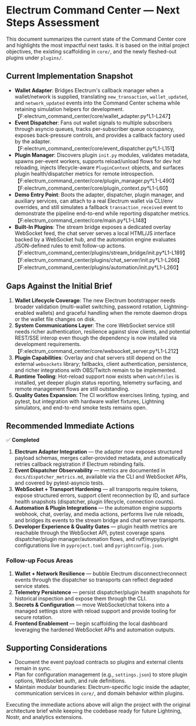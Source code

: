 # Electrum Command Center — Next Steps Assessment

This document summarizes the current state of the Command Center core and highlights the most impactful next tasks. It is based on the initial project objectives, the existing scaffolding in `core/`, and the newly fleshed-out plugins under `plugins/`.

## Current Implementation Snapshot
- **Wallet Adapter**: Bridges Electrum's callback manager when a wallet/network is supplied, translating `new_transaction`, `wallet_updated`, and `network_updated` events into the Command Center schema while retaining simulation helpers for development.【F:electrum_command_center/core/wallet_adapter.py†L1-L247】
- **Event Dispatcher**: Fans out wallet signals to multiple subscribers through asyncio queues, tracks per-subscriber queue occupancy, exposes back-pressure controls, and provides a callback factory used by the adapter.【F:electrum_command_center/core/event_dispatcher.py†L1-L151】
- **Plugin Manager**: Discovers plugin `init.py` modules, validates metadata, spawns per-event workers, supports reload/unload flows for dev hot reloading, injects lifecycle-aware `PluginContext` objects, and surfaces plugin health/dispatcher metrics for remote introspection.【F:electrum_command_center/core/plugin_manager.py†L1-L490】【F:electrum_command_center/core/plugin_context.py†L1-L60】
- **Demo Entry Point**: Boots the adapter, dispatcher, plugin manager, and auxiliary services, can attach to a real Electrum wallet via CLI/env overrides, and still simulates a fallback `transaction_received` event to demonstrate the pipeline end-to-end while reporting dispatcher metrics.【F:electrum_command_center/core/main.py†L1-L148】
- **Built-In Plugins**: The stream bridge exposes a dedicated overlay WebSocket feed, the chat server serves a local HTML/JS interface backed by a WebSocket hub, and the automation engine evaluates JSON-defined rules to emit follow-up actions.【F:electrum_command_center/plugins/stream_bridge/init.py†L1-L189】【F:electrum_command_center/plugins/chat_server/init.py†L1-L266】【F:electrum_command_center/plugins/automation/init.py†L1-L260】

## Gaps Against the Initial Brief
1. **Wallet Lifecycle Coverage**: The new Electrum bootstrapper needs broader validation (multi-wallet switching, password rotation, Lightning-enabled wallets) and graceful handling when the remote daemon drops or the wallet file changes on disk.
2. **System Communications Layer**: The core WebSocket service still needs richer authentication, resilience against slow clients, and potential REST/SSE interop even though the dependency is now installed via development requirements.【F:electrum_command_center/core/websocket_server.py†L1-L212】
3. **Plugin Capabilities**: Overlay and chat servers still depend on the external `websockets` library; fallbacks, client authentication, persistence, and richer integrations with OBS/Twitch remain to be implemented.
4. **Runtime Tooling**: Hot-reload support now exists when `watchfiles` is installed, yet deeper plugin status reporting, telemetry surfacing, and remote management flows are still outstanding.
5. **Quality Gates Expansion**: The CI workflow exercises linting, typing, and pytest, but integration with hardware wallet fixtures, Lightning simulators, and end-to-end smoke tests remains open.

## Recommended Immediate Actions

✅ **Completed**

1. **Electrum Adapter Integration** — the adapter now exposes structured payload schemas, merges caller-provided metadata, and automatically retries callback registration if Electrum rebinding fails.
2. **Event Dispatcher Observability** — metrics are documented in `docs/dispatcher_metrics.md`, available via the CLI and WebSocket APIs, and covered by pytest-asyncio tests.
3. **WebSocket + Transport Hardening** — all transports require tokens, expose structured errors, support client reconnection by ID, and surface health snapshots (dispatcher, plugin lifecycle, connection counts).
4. **Automation & Plugin Integrations** — the automation engine supports webhook, chat, overlay, and media actions, performs live rule reloads, and bridges its events to the stream bridge and chat server transports.
5. **Developer Experience & Quality Gates** — plugin health metrics are reachable through the WebSocket API, pytest coverage spans dispatcher/plugin manager/automation flows, and ruff/mypy/pyright configurations live in `pyproject.toml` and `pyrightconfig.json`.

### Follow-up Focus Areas
1. **Wallet + Network Resilience** — bubble Electrum disconnect/reconnect events through the dispatcher so transports can reflect degraded service states.
2. **Telemetry Persistence** — persist dispatcher/plugin health snapshots for historical inspection and expose them through the CLI.
3. **Secrets & Configuration** — move WebSocket/chat tokens into a managed settings store with reload support and provide tooling for secure rotation.
4. **Frontend Enablement** — begin scaffolding the local dashboard leveraging the hardened WebSocket APIs and automation outputs.

## Supporting Considerations
- Document the event payload contracts so plugins and external clients remain in sync.
- Plan for configuration management (e.g., `settings.json`) to store plugin options, WebSocket auth, and rule definitions.
- Maintain modular boundaries: Electrum-specific logic inside the adapter, communication services in `core/`, and domain behavior within plugins.

Executing the immediate actions above will align the project with the original architecture brief while keeping the codebase ready for future Lightning, Nostr, and analytics extensions.
